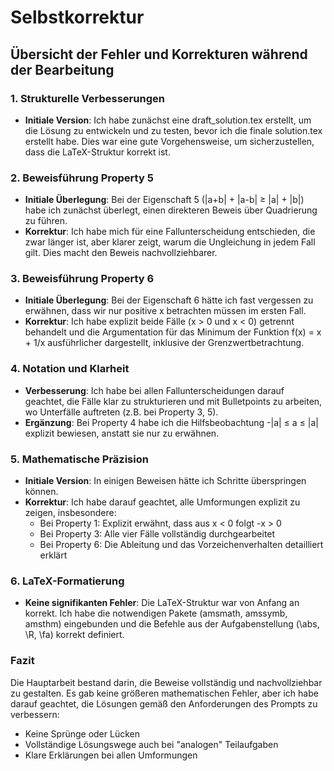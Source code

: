 # Selbstkorrektur

## Übersicht der Fehler und Korrekturen während der Bearbeitung

### 1. Strukturelle Verbesserungen
- **Initiale Version**: Ich habe zunächst eine draft_solution.tex erstellt, um die Lösung zu entwickeln und zu testen, bevor ich die finale solution.tex erstellt habe. Dies war eine gute Vorgehensweise, um sicherzustellen, dass die LaTeX-Struktur korrekt ist.

### 2. Beweisführung Property 5
- **Initiale Überlegung**: Bei der Eigenschaft 5 (|a+b| + |a-b| ≥ |a| + |b|) habe ich zunächst überlegt, einen direkteren Beweis über Quadrierung zu führen.
- **Korrektur**: Ich habe mich für eine Fallunterscheidung entschieden, die zwar länger ist, aber klarer zeigt, warum die Ungleichung in jedem Fall gilt. Dies macht den Beweis nachvollziehbarer.

### 3. Beweisführung Property 6
- **Initiale Überlegung**: Bei der Eigenschaft 6 hätte ich fast vergessen zu erwähnen, dass wir nur positive x betrachten müssen im ersten Fall.
- **Korrektur**: Ich habe explizit beide Fälle (x > 0 und x < 0) getrennt behandelt und die Argumentation für das Minimum der Funktion f(x) = x + 1/x ausführlicher dargestellt, inklusive der Grenzwertbetrachtung.

### 4. Notation und Klarheit
- **Verbesserung**: Ich habe bei allen Fallunterscheidungen darauf geachtet, die Fälle klar zu strukturieren und mit Bulletpoints zu arbeiten, wo Unterfälle auftreten (z.B. bei Property 3, 5).
- **Ergänzung**: Bei Property 4 habe ich die Hilfsbeobachtung -|a| ≤ a ≤ |a| explizit bewiesen, anstatt sie nur zu erwähnen.

### 5. Mathematische Präzision
- **Initiale Version**: In einigen Beweisen hätte ich Schritte überspringen können.
- **Korrektur**: Ich habe darauf geachtet, alle Umformungen explizit zu zeigen, insbesondere:
  - Bei Property 1: Explizit erwähnt, dass aus x < 0 folgt -x > 0
  - Bei Property 3: Alle vier Fälle vollständig durchgearbeitet
  - Bei Property 6: Die Ableitung und das Vorzeichenverhalten detailliert erklärt

### 6. LaTeX-Formatierung
- **Keine signifikanten Fehler**: Die LaTeX-Struktur war von Anfang an korrekt. Ich habe die notwendigen Pakete (amsmath, amssymb, amsthm) eingebunden und die Befehle aus der Aufgabenstellung (\abs, \R, \fa) korrekt definiert.

### Fazit
Die Hauptarbeit bestand darin, die Beweise vollständig und nachvollziehbar zu gestalten. Es gab keine größeren mathematischen Fehler, aber ich habe darauf geachtet, die Lösungen gemäß den Anforderungen des Prompts zu verbessern:
- Keine Sprünge oder Lücken
- Vollständige Lösungswege auch bei "analogen" Teilaufgaben
- Klare Erklärungen bei allen Umformungen
